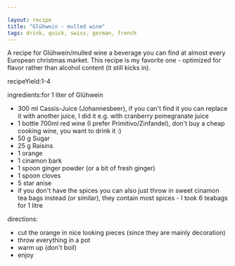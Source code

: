```yaml
---

layout: recipe
title: "Glühwein - mulled wine"
tags: drink, quick, swiss, german, french
---
```


A recipe for Glühwein/mulled wine a beverage you can find at almost every European christmas market. This recipe is my favorite one - optimized for flavor rather than alcohol content (it still kicks in).

recipeYield:1-4

ingredients:for 1 liter of Glühwein

- 300 ml Cassis-Juice (Johannesbeer), if you can't find it you can replace it with another juice, I did it e.g. with cranberry pomegranate juice
- 1 bottle 700ml red wine (I prefer Primitivo/Zinfandel), don't buy a cheap cooking wine, you want to drink it :)
- 50 g Sugar
- 25 g Raisins
- 1 orange
- 1 cinamon bark
- 1 spoon ginger powder (or a bit of fresh ginger)
- 1 spoon cloves
- 5 star anise
- if you don't have the spices you can also just throw in sweet cinamon tea bags instead (or similar), they contain most spices - I took 6 teabags for 1 litre

directions:
- cut the orange in nice looking pieces (since they are mainly decoration)
- throw everything in a pot
- warm up (don't boil)
- enjoy
